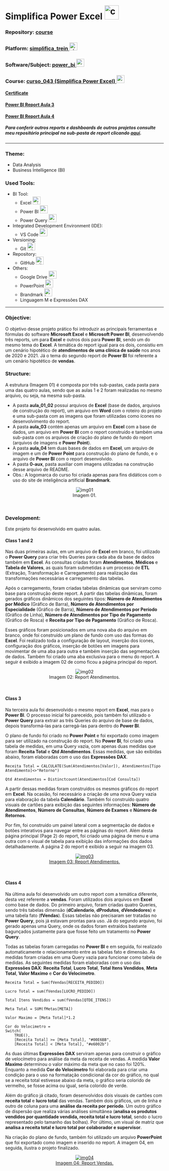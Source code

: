 # Simplifica Power Excel   <img src="./0-aux/logo_course.png" alt="curso_043" width="auto" height="45">

### Repository: [course](../../../)
### Platform: <a href="../../">simplifica_trein   <img src="https://github.com/PedroHeeger/main/blob/main/0-aux/logos/plataforma/simplifica_treinamentos.png" alt="simplifica_treinamentos" width="auto" height="25"></a>
### Software/Subject: <a href="../">power_bi   <img src="https://github.com/PedroHeeger/main/blob/main/0-aux/logos/software/microsoft_powerbi.png" alt="power_bi" width="auto" height="25"></a>
### Course: <a href="./curso_043">curso_043 (Simplifica Power Excel)   <img src="./0-aux/logo_course.png" alt="curso_043" width="auto" height="25"></a>

#### <a href="https://github.com/PedroHeeger/main/blob/main/cert_ti/05-particip/data/power_bi/(23-05-22)%20Cert%20Power%20BI%20e%20Excel%20PH%20Simplifica%20Trein.pdf">Certificate</a>
#### <a href="https://app.powerbi.com/view?r=eyJrIjoiNDlkYmU5ZWMtODZjZS00NmE1LWFjZDktZmY5NjA1YTY2MGE3IiwidCI6ImI1NTJmZWJlLWFkMjgtNGI4Ny1iZjI5LTFlODhiYmZkY2I4ZiJ9">Power BI Report Aula 3</a>
#### <a href="https://app.powerbi.com/view?r=eyJrIjoiNDRlNmU5NTMtYjk0ZC00NGI2LTkyYTMtZTdmOWQ2NjhiNDRkIiwidCI6ImI1NTJmZWJlLWFkMjgtNGI4Ny1iZjI5LTFlODhiYmZkY2I4ZiJ9">Power BI Report Aula 4</a>
##### Para conferir outros reports e dashboards de outros projetos consulte meu repositório principal na sub-pasta de report clicando [aqui](https://github.com/PedroHeeger/main/tree/main/report).

---

### Theme:
- Data Analysis
- Business Intelligence (BI)

### Used Tools:
- BI Tool: 
  - Excel <img src="https://github.com/PedroHeeger/main/blob/main/0-aux/logos/software/microsoft_excel.png" alt="microsoft_excel" width="auto" height="25">
  - Power BI   <img src="https://github.com/PedroHeeger/main/blob/main/0-aux/logos/software/microsoft_powerbi.png" alt="power_bi" width="auto" height="25">
  - Power Query <img src="https://github.com/PedroHeeger/main/blob/main/0-aux/logos/software/microsoft_power_query.png" alt="power_query" width="auto" height="25">
- Integrated Development Environment (IDE):
  - VS Code   <img src="https://cdn.jsdelivr.net/gh/devicons/devicon/icons/vscode/vscode-original.svg" alt="vscode" width="auto" height="25">
- Versioning: 
  - Git   <img src="https://cdn.jsdelivr.net/gh/devicons/devicon/icons/git/git-original.svg" alt="git" width="auto" height="25">
- Repository:
  - GitHub   <img src="https://cdn.jsdelivr.net/gh/devicons/devicon/icons/github/github-original.svg" alt="github" width="auto" height="25">
- Others:
  - Google Drive <img src="https://github.com/PedroHeeger/main/blob/main/0-aux/logos/software/google_drive.png" alt="google_drive" width="auto" height="25">
  - PowerPoint <img src="https://github.com/PedroHeeger/main/blob/main/0-aux/logos/software/microsoft_powerpoint.png" alt="powerpoint" width="auto" height="25">
  - Brandmark <img src="https://github.com/PedroHeeger/main/blob/main/0-aux/logos/sites/ai_brandmark.png" alt="brandmark" width="auto" height="25">
  - Linguagem M e Expressões DAX

---

### Objective:
O objetivo desse projeto prático foi introduzir as principais ferramentas e fórmulas do software **Microsoft Excel** e **Microsoft Power BI**, desenvolvendo três reports, um para **Excel** e outros dois para **Power BI**, sendo um do mesmo tema do **Excel**. A temática do report igual para os dois, consistiu em um cenário hipotético de **atendimentos de uma clínica de saúde** nos anos de 2020 e 2021. Já o tema do segundo report de **Power BI** foi referente a um cenário hipotético de **vendas**.

### Structure:
A estrutura (Imagem 01) é composta por três sub-pastas, cada pasta para uma das quatro aulas, sendo que as aulas 1 e 2 foram realizadas no mesmo arquivo, ou seja, na mesma sub-pasta.
- A pasta **aula_01_02** possui arquivos de **Excel** (base de dados, arquivos de construção do report), um arquivo em **Word** com o roteiro do projeto e uma sub-pasta com as imagens que foram utilizadas como ícones no desenvolvimento do report.
- A pasta **aula_03** contém apenas um arquivo em **Excel** com a base de dados, um arquivo em **Power BI** com o report construído e também uma sub-pasta com os arquivos de criação do plano de fundo do report (arquivos de imagens e **Power Point**).
- A pasta **aula_04** tem duas bases de dados em **Excel**, um arquivo de imagem e um de **Power Point** para construção do plano de fundo, e o arquivo de **Power BI** com o report desenvolvido.
- A pasta **0-aux**, pasta auxiliar com imagens utilizadas na construção desse arquivo de README. 
- Obs.: A logomarca do curso foi criada apenas para fins didáticos com o uso do site de inteligência artificial **Brandmark**.

<div align="Center"><figure>
    <img src="./0-aux/img01.PNG" alt="img01"><br>
    <figcaption>Imagem 01.</figcaption>
</figure></div><br>

### Development:
Este projeto foi desenvolvido em quatro aulas. 

#### Class 1 and 2
Nas duas primeiras aulas, em um arquivo de **Excel** em branco, foi utilizado o **Power Query** para criar três Queries para cada aba da base de dados também em **Excel**. As consultas criadas foram **Atendimentos**, **Médicos** e **Tabela de Valores**, as quais foram submetidas a um processo de **ETL** (Extração, Transformação e Carregamento) para realização das transformações necessárias e carregamento das tabelas.

Após o carregamento, foram criadas tabelas dinâmicas que serviram como base para construção deste report. A partir das tabelas dinâmicas, foram gerados gráficos dinâmicos dos seguintes tipos: **Número de Atendimentos por Médico** (Gráfico de Barra), **Número de Atendimentos por Especialidade** (Gráfico de Barra), **Número de Atendimentos por Período** (Gráfico de Linha), **Número de Atendimentos por Tipo de Pagamento** (Gráfico de Rosca) e **Receita por Tipo de Pagamento** (Gráfico de Rosca).

Esses gráficos foram posicionados em uma nova aba do arquivo em branco, onde foi construído um plano de fundo com uso das formas do **Excel**. Foi realizado toda a configuração de layout, inserção dos ícones, configuração dos gráficos, inserção de botões em imagens para movimentar de uma aba para outra e também inserção das segmentações de dados. Também foi criado uma aba exclusiva para o menu do report. A seguir é exibido a imagem 02 de como ficou a página principal do report.

<div align="Center"><figure>
    <img src="./0-aux/rep_curso_043_atendimentos_excel.PNG" alt="img02"><br>
    <figcaption>Imagem 02: Report Atendimentos.</figcaption>
</figure></div><br>

#### Class 3
Na terceira aula foi desenvolvido o mesmo report em **Excel**, mas para o **Power BI**. O processo inicial foi pareceido, pois também foi utilizado o **Power Query** para extrair as três Queries do arquivo de base de dados, depois transformá-las para carregá-las para dentro do **Power BI**.

O plano de fundo foi criado no **Power Point** e foi exportado como imagem para ser utilizado na construção do report. No **Power BI**, foi criado uma tabela de medidas, em uma Query vazia, com apenas duas medidas que foram **Receita Total** e **Qtd Atendimentos**. Essas medidas, que são exibidas abaixo, foram elaboradas com o uso das **Expressões DAX**.

```
Receita Total = CALCULATE(Sum(Atendimentos[Valor]), Atendimentos[Tipo Atendimento]<>"Retorno")
```

```
Qtd Atendimentos = Distinctcount(Atendimentos[Cod Consulta])
```

A partir dessas medidas foram construídos os mesmos gráficos do report em **Excel**. Na ocasião, foi necessário a criação de uma nova Query vazia para elaboração da tabela **Calendário**. Também foi construído quatro visuais de cartões para exibição das seguintes informações: **Número de Atendimentos**, **Número de Consultas**, **Número de Exames** e **Número de Retornos**.

Por fim, foi construído um painel lateral com a segmentação de dados e botões interativos para navegar entre as páginas do report. Além desta página principal (Page 2) do report, foi criado uma página de menu e uma outra com o visual de tabela para exibição das informações dos dados detalhadamente. A página 2 do report é exibido a seguir na imagem 03.

<div align="Center"><figure>
    <a href="https://app.powerbi.com/view?r=eyJrIjoiNDlkYmU5ZWMtODZjZS00NmE1LWFjZDktZmY5NjA1YTY2MGE3IiwidCI6ImI1NTJmZWJlLWFkMjgtNGI4Ny1iZjI5LTFlODhiYmZkY2I4ZiJ9"><img src="./0-aux/rep_curso_043_atendimentos.PNG" alt="img03"><br>
    <figcaption>Imagem 03: Report Atendimentos.</figcaption></a>
</figure></div><br>

#### Class 4
Na última aula foi desenvolvido um outro report com a temática diferente, desta vez referente a **vendas**. Foram utilizados dois arquivos em **Excel** como base de dados. Do primeiro arquivo, foram criadas quatro Queries, sendo três tabelas dimensão (**dCalendario**, **dProdutos**, **dVendedores**) e uma tabela fato (**fVendas**). Essas tabelas não precisaram ser tratadas no **Power Query**, pois já estavam prontas para uso. Já do segundo arquivo, foi gerado apenas uma Query, onde os dados foram extraídos bastante bagunçados justamente para que fosse feito um tratamento no **Power Query**.

Todas as tabelas foram carregadas no **Power BI** e em seguida, foi realizado automaticamente o relacionamento entre as tabelas fato e dimensão. As medidas foram criadas em uma Query vazia para funcionar como tabela de medidas. As seguintes medidas foram elaboradas com o uso das **Expressões DAX**: **Receita Total**, **Lucro Total**, **Total Itens Vendidos**, **Meta Total**, **Valor Maximo** e **Cor do Velocimetro**.

```
Receita Total = Sum(fVendas[RECEITA_PEDIDO])
```

```
Lucro Total = sum(fVendas[LUCRO_PEDIDO])
```

```
Total Itens Vendidos = sum(fVendas[QTDE_ITENS])
```

```
Meta Total = SUM(fMetas[META])
```

```
Valor Maximo = [Meta Total]*1.2
```

```
Cor do Velocimetro = 
Switch(
    TRUE(),
    [Receita Total] >= [Meta Total], "#00E6BB",
    [Receita Total] < [Meta Total], "#e6002b")
```

As duas últimas **Expressões DAX** serviram apenas para construir o gráfico de velocímetro para análise da meta da receita de vendas. A medida **Valor Maximo** determinou o valor máximo da meta que no caso foi 120%. Enquanto a medida **Cor do Velocimetro** foi elaborada para criar uma condição para o uso na formatação condicional da cor do gráfico, no qual se a receita total estivesse abaixo da meta, o gráfico seria colorido de vermelho, se fosse acima ou igual, seria colorido de verde.

Além do gráfico já citado, foram desenvolvidos dois visuais de cartões com **receita total** e **lucro total** das vendas. Também dois gráficos, um de linha e outro de coluna para uma **análise da receita por período**. Um outro gráfico de dispersão que realiza várias análises simultânea (**analisa os produtos vendidos por quantidade vendida, receita total e lucro total**, sendo o lucro representado pelo tamanho das bolhas). Por último, um visual de matriz que **analisa a receita total e lucro total por colaborador e supervisor**.

Na criação do plano de fundo, também foi utilizado um arquivo **PowerPoint** que foi exportado como imagem e inserido no report. A imagem 04, em seguida, ilustra o projeto finalizado.

<div align="Center"><figure>
    <a href="https://app.powerbi.com/view?r=eyJrIjoiNDRlNmU5NTMtYjk0ZC00NGI2LTkyYTMtZTdmOWQ2NjhiNDRkIiwidCI6ImI1NTJmZWJlLWFkMjgtNGI4Ny1iZjI5LTFlODhiYmZkY2I4ZiJ9"><img src="./0-aux/rep_curso_043_vendas.PNG" alt="img04"><br>
    <figcaption>Imagem 04: Report Vendas.</figcaption></a>
</figure></div><br>
